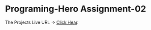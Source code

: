 # Programing-Hero Assignment-02

The Projects Live URL => [Click Hear](https://ataher-ali.github.io/G3-Architects/).

